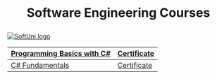 # <p align="center"> Software Engineering Courses <p>

<a href="https://softuni.bg" rel="Courses"> ![SoftUni logo][logo] </a>

[logo]: http://innovationstarterbox.bg/wp-content/uploads/2016/05/Softuni_logo_trasparent.png "Logo Title Text 2"

<td>

|  <a href="https://softuni.bg/trainings/3038/programming-basics-with-c-sharp-july-2020" > Programming Basics with C# </a>      | <a href="https://softuni.bg/certificates/details/88258/3bb30352"> Certificate</a>                                                                    |
| ---------------- | --------------------------------------------------------------------------- |
| <a href="https://softuni.bg/trainings/3135/csharp-fundamentals-september-2020"> C# Fundamentals </a> | <a href="https://softuni.bg/certificates/details/93992/4eead54a"> Certificate</a> |

</td>

